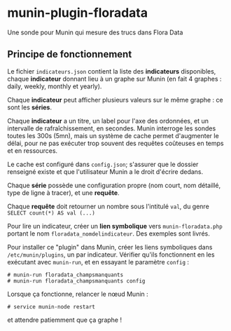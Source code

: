 # munin-plugin-floradata
Une sonde pour Munin qui mesure des trucs dans Flora Data

## Principe de fonctionnement
Le fichier `indicateurs.json` contient la liste des **indicateurs** disponibles, chaque **indicateur** donnant lieu à un graphe sur Munin (en fait 4 graphes : daily, weekly, monthly et yearly).

Chaque **indicateur** peut afficher plusieurs valeurs sur le même graphe : ce sont les **séries**.

Chaque **indicateur** a un titre, un label pour l'axe des ordonnées, et un intervalle de rafraîchissement, en secondes. Munin interroge les sondes toutes les 300s (5mn), mais un système de cache permet d'augmenter le délai, pour ne pas exécuter trop souvent des requêtes coûteuses en temps et en ressources.

Le cache est configuré dans `config.json`; s'assurer que le dossier renseigné existe et que l'utilisateur Munin a le droit d'écrire dedans.

Chaque **série** possède une configuration propre (nom court, nom détaillé, type de ligne à tracer), et une **requête**.

Chaque **requête** doit retourner un nombre sous l'intitulé `val`, du genre `SELECT count(*) AS val (...) `

Pour lire un indicateur, créer un **lien symbolique** vers `munin-floradata.php` portant le nom `floradata_nomdelindicateur`. Des exemples sont livrés.

Pour installer ce "plugin" dans Munin, créer les liens symboliques dans `/etc/munin/plugins`, un par indicateur. Vérifier qu'ils fonctionnent en les exécutant avec `munin-run`, et en essayant le paramètre `config` :
```
# munin-run floradata_champsmanquants
# munin-run floradata_champsmanquants config
```

Lorsque ça fonctionne, relancer le nœud Munin :
```
# service munin-node restart
```
et attendre patiemment que ça graphe !
